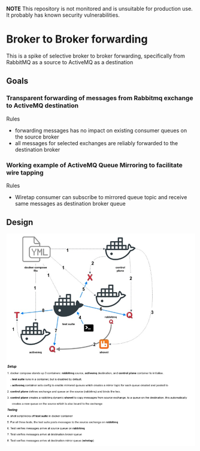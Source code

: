 **NOTE** This repository is not monitored and is unsuitable for production use.  It probably has known security vulnerabilities.


# Broker to Broker forwarding

This is a spike of selective broker to broker forwarding, specifically from RabbitMQ as a source to ActiveMQ as a destination

## Goals

### Transparent forwarding of messages from Rabbitmq exchange to ActiveMQ destination

Rules
- forwarding messages has no impact on existing consumer queues on the source broker
- all messages for selected exchanges are reliably forwarded to the destination broker

### Working example of ActiveMQ Queue Mirroring to facilitate wire tapping

Rules
- Wiretap consumer can subscribe to mirrored queue topic and receive same messages as destination broker queue


## Design

![design for broker forwarding pattern](./broker-forwarding.jpg)

